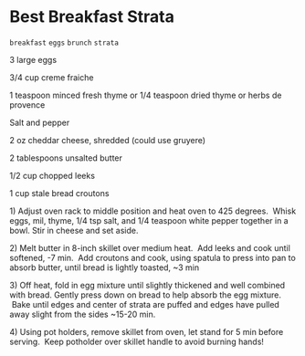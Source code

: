 # Best Breakfast Strata

`breakfast` `eggs` `brunch` `strata`

3 large eggs

3/4 cup creme fraiche

1 teaspoon minced fresh thyme or 1/4 teaspoon dried thyme or herbs de provence

Salt and pepper

2 oz cheddar cheese, shredded \(could use gruyere\)

2 tablespoons unsalted butter

1/2 cup chopped leeks

1 cup stale bread croutons

1\) Adjust oven rack to middle position and heat oven to 425 degrees.  Whisk eggs, mil, thyme, 1/4 tsp salt, and 1/4 teaspoon white pepper together in a bowl. Stir in cheese and set aside. 

2\) Melt butter in 8\-inch skillet over medium heat.  Add leeks and cook until softened, \-7 min.  Add croutons and cook, using spatula to press into pan to absorb butter, until bread is lightly toasted, ~3 min

3\) Off heat, fold in egg mixture until slightly thickened and well combined with bread. Gently press down on bread to help absorb the egg mixture.  Bake until edges and center of strata are puffed and edges have pulled away slight from the sides ~15\-20 min.

4\) Using pot holders, remove skillet from oven, let stand for 5 min before serving.  Keep potholder over skillet handle to avoid burning hands\!
